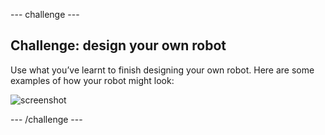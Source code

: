 --- challenge ---
## Challenge: design your own robot
Use what you’ve learnt to finish designing your own robot. Here are some examples of how your robot might look:

![screenshot](images/robot-examples.png)

--- /challenge ---